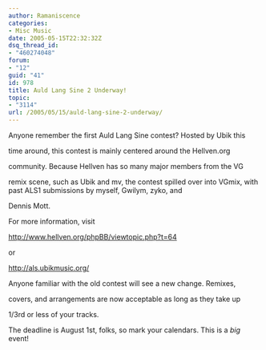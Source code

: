 ```yaml
---
author: Ramaniscence
categories:
- Misc Music
date: 2005-05-15T22:32:32Z
dsq_thread_id:
- "460274048"
forum:
- "12"
guid: "41"
id: 978
title: Auld Lang Sine 2 Underway!
topic:
- "3114"
url: /2005/05/15/auld-lang-sine-2-underway/
---
```


Anyone remember the first Auld Lang Sine contest? Hosted by Ubik this
  
time around, this contest is mainly centered around the Hellven.org
  
community. Because Hellven has so many major members from the VG
  
remix scene, such as Ubik and mv, the contest spilled over into VGmix, with past ALS1 submissions by myself, Gwilym, zyko, and
  
Dennis Mott.
  
For more information, visit
  
<a target="_blank" href="http://www.hellven.org/phpBB/viewtopic.php?t=64">http://www.hellven.org/phpBB/viewtopic.php?t=64</a>
  
or
  
<a target="_self" href="http://als.ubikmusic.org/">http://als.ubikmusic.org/</a>

Anyone familiar with the old contest will see a new change. Remixes,
  
covers, and arrangements are now acceptable as long as they take up
  
1/3rd or less of your tracks.

The deadline is August 1st, folks, so mark your calendars. This is a _big_ event!
